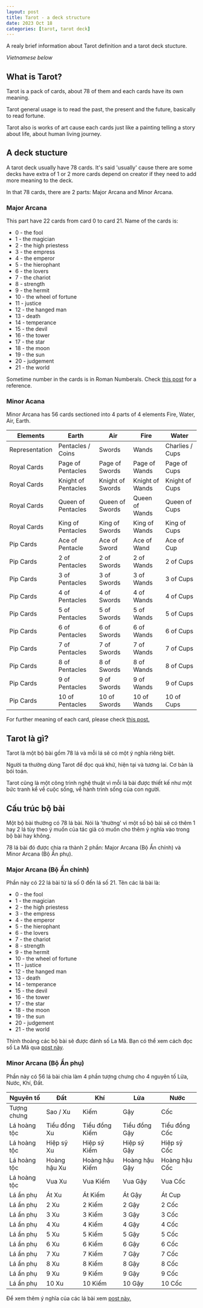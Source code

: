 ```yaml
---
layout: post
title: Tarot - a deck structure
date: 2023 Oct 18
categories: [tarot, tarot deck]
---
```


A realy brief information about Tarot definition and a tarot deck stucture.

*Vietnamese below*

## What is Tarot?

<!-- [picture of tarot decks] -->

Tarot is a pack of cards, about 78 of them and each cards have its own meaning. <br>

Tarot general usage is to read the past, the present and the future, basically to read fortune. <br>

Tarot also is works of art cause each cards just like a painting telling a story about life, about human living journey. <br>

## A deck stucture

A tarot deck usually have 78 cards. 
It's said 'usually' cause there are some decks have extra of 1 or 2 more cards depend on creator if they need to add more meaning to the deck. <br>

In that 78 cards, there are 2 parts: Major Arcana and Minor Arcana.<br>

### Major Arcana

This part have 22 cards from card 0 to card 21. Name of the cards is:
- 0 - the fool
- 1 - the magician
- 2 - the high priestess
- 3 - the empress
- 4 - the emperor
- 5 - the hierophant
- 6 - the lovers
- 7 - the chariot
- 8 - strength
- 9 - the hermit
- 10 - the wheel of fortune
- 11 - justice
- 12 - the hanged man
- 13 - death
- 14 - temperance
- 15 - the devil
- 16 - the tower
- 17 - the star
- 18 - the moon
- 19 - the sun
- 20 - judgement 
- 21 - the world

Sometime number in the cards is in Roman Numberals. Check [this post](D:/Github/Phongs-Adventure/_posts/2023-10-18-tarot-how-to-read-roman-number.markdown) for a reference.

### Minor Acana

Minor Arcana has 56 cards sectioned into 4 parts of 4 elements Fire, Water, Air, Earth.

| Elements | Earth | Air | Fire | Water |
|---|---|---|---|---|
| Representation | Pentacles / Coins | Swords | Wands | Charlies / Cups |
| Royal Cards | Page of Pentacles | Page of Swords | Page of Wands | Page of Cups | 
| Royal Cards | Knight of Pentacles | Knight of Swords | Knight of Wands | Knight of Cups | 
| Royal Cards | Queen of Pentacles | Queen of Swords | Queen of Wands | Queen of Cups |
| Royal Cards | King of Pentacles | King of Swords | King of Wands | King of Cups |
| Pip Cards | Ace of Pentacle | Ace of Sword | Ace of Wand | Ace of Cup |
| Pip Cards | 2 of Pentacles | 2 of Swords | 2 of Wands | 2 of Cups |
| Pip Cards | 3 of Pentacles | 3 of Swords | 3 of Wands | 3 of Cups |
| Pip Cards | 4 of Pentacles | 4 of Swords | 4 of Wands | 4 of Cups |
| Pip Cards | 5 of Pentacles | 5 of Swords | 5 of Wands | 5 of Cups |
| Pip Cards | 6 of Pentacles | 6 of Swords | 6 of Wands | 6 of Cups |
| Pip Cards | 7 of Pentacles | 7 of Swords | 7 of Wands | 7 of Cups | 
| Pip Cards | 8 of Pentacles | 8 of Swords | 8 of Wands | 8 of Cups |
| Pip Cards | 9 of Pentacles | 9 of Swords | 9 of Wands | 9 of Cups |
| Pip Cards | 10 of Pentacles | 10 of Swords | 10 of Wands | 10 of Cups |

For further meaning of each card, please check [this post.](D:/Github/Phongs-Adventure/_posts/2023-10-17-tarot-cards-meaning.markdown)

## Tarot là gì?

Tarot là một bộ bài gồm 78 lá và mỗi lá sẽ có một ý nghĩa riêng biệt.

Người ta thường dùng Tarot để đọc quá khứ, hiện tại và tương lai. Cơ bản là bói toán.

Tarot cũng là một công trình nghệ thuật vì mỗi lá bài được thiết kế như một bức tranh kể về cuộc sống, về hành trình sống của con người.

## Cấu trúc bộ bài

Một bộ bài thường có 78 lá bài.
Nói là 'thường' vì một số bộ bài sẽ có thêm 1 hay 2 lá tùy theo ý muốn của tác giả có muốn cho thêm ý nghĩa vào trong bộ bài hay không.

78 lá bài đó được chia ra thành 2 phần: Major Arcana (Bộ Ẩn chính) và Minor Arcana (Bộ Ẩn phụ).

### Major Arcana (Bộ Ẩn chính)

Phần này có 22 lá bài từ lá số 0 đến lá số 21. Tên các lá bài là: 
- 0 - the fool
- 1 - the magician
- 2 - the high priestess
- 3 - the empress
- 4 - the emperor
- 5 - the hierophant
- 6 - the lovers
- 7 - the chariot
- 8 - strength
- 9 - the hermit
- 10 - the wheel of fortune
- 11 - justice
- 12 - the hanged man
- 13 - death
- 14 - temperance
- 15 - the devil
- 16 - the tower
- 17 - the star
- 18 - the moon
- 19 - the sun
- 20 - judgement 
- 21 - the world

Thỉnh thoảng các bộ bài sẽ được đánh số La Mã. Bạn có thể xem cách đọc số La Mã qua [post này](D:/Github/Phongs-Adventure/_posts/2023-10-18-tarot-how-to-read-roman-number.markdown).

### Minor Arcana (Bộ Ẩn phụ)

Phần này có 56 lá bài chia làm 4 phần tượng chưng cho 4 nguyên tố Lửa, Nước, Khí, Đất.

| Nguyên tố | Đất | Khí | Lửa | Nước |
|---|---|---|---|---|
| Tượng chưng | Sao / Xu | Kiếm | Gậy | Cốc |
| Lá hoàng tộc | Tiểu đồng Xu | Tiểu đồng Kiếm | Tiểu đồng Gậy | Tiểu đồng Cốc | 
| Lá hoàng tộc | Hiệp sỹ Xu | Hiệp sỹ Kiếm | Hiệp sỹ Gậy | Hiệp sỹ Cốc | 
| Lá hoàng tộc | Hoàng hậu Xu | Hoàng hậu Kiếm | Hoàng hậu Gậy | Hoàng hậu Cốc |
| Lá hoàng tộc | Vua Xu | Vua Kiếm | Vua Gậy | Vua Cốc |
| Lá ẩn phụ | Át Xu | Át Kiếm | Át Gậy | Át Cup |
| Lá ẩn phụ | 2 Xu | 2 Kiếm | 2 Gậy | 2 Cốc |
| Lá ẩn phụ | 3 Xu | 3 Kiếm | 3 Gậy | 3 Cốc |
| Lá ẩn phụ | 4 Xu | 4 Kiếm | 4 Gậy | 4 Cốc |
| Lá ẩn phụ | 5 Xu | 5 Kiếm | 5 Gậy | 5 Cốc |
| Lá ẩn phụ | 6 Xu | 6 Kiếm | 6 Gậy | 6 Cốc |
| Lá ẩn phụ | 7 Xu | 7 Kiếm | 7 Gậy | 7 Cốc | 
| Lá ẩn phụ | 8 Xu | 8 Kiếm | 8 Gậy | 8 Cốc |
| Lá ẩn phụ | 9 Xu | 9 Kiếm | 9 Gậy | 9 Cốc |
| Lá ẩn phụ | 10 Xu | 10 Kiếm | 10 Gậy | 10 Cốc |

Để xem thêm ý nghĩa của các lá bài xem [post này.](D:/Github/Phongs-Adventure/_posts/2023-10-17-tarot-cards-meaning.markdown)